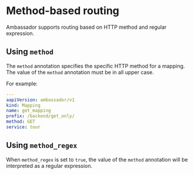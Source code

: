 # Method-based routing

Ambassador supports routing based on HTTP method and regular expression.

## Using `method`

The `method` annotation specifies the specific HTTP method for a mapping. The value of the `method` annotation must be in all upper case.

For example:

```yaml
---
aapiVersion: ambassador/v1
kind: Mapping
name: get_mapping
prefix: /backend/get_only/
method: GET
service: tour
```

## Using `method_regex`

When `method_regex` is set to `true`, the value of the `method` annotation will be interpreted as a regular expression. 
